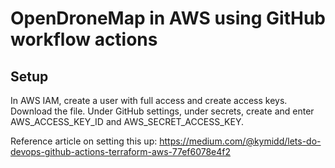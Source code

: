 # OpenDroneMap in AWS using GitHub workflow actions

## Setup

In AWS IAM, create a user with full access and create access keys. Download the file. Under GitHub settings, under secrets, create and enter AWS_ACCESS_KEY_ID and AWS_SECRET_ACCESS_KEY.

Reference article on setting this up: https://medium.com/@kymidd/lets-do-devops-github-actions-terraform-aws-77ef6078e4f2